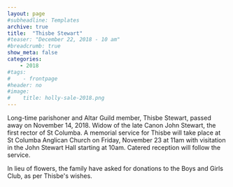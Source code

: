 ```yaml
---
layout: page
#subheadline: Templates
archive: true
title:  "Thisbe Stewart"
#teaser: "December 22, 2018 - 10 am"
#breadcrumb: true
show_meta: false
categories:
    - 2018
#tags:
#    - frontpage
#header: no
#image:
#    title: holly-sale-2018.png
---
```

Long-time parishoner and Altar Guild member, Thisbe Stewart, passed away on November 14, 2018.  Widow of the late Canon John Stewart, the first rector of St Columba.  A memorial service for Thisbe will take place at St Columba Anglican Church on Friday, November 23 at 11am with visitation in the John Stewart Hall starting at 10am.  Catered reception will follow the service.

In lieu of flowers, the family have asked for donations to the Boys and Girls Club, as per Thisbe's wishes.
